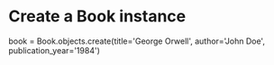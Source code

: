 <!-- ["George Orwell"] -->
# Create a Book instance
book = Book.objects.create(title='George Orwell', author='John Doe', publication_year='1984') <!-- expected output -->
